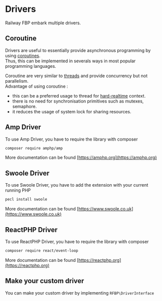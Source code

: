 # Drivers

Railway FBP embark multiple drivers.

## Coroutine

Drivers are useful to essentially provide asynchronous programming by using [coroutines](https://en.wikipedia.org/wiki/Coroutine).  
Thus, this can be implemented in severals ways in most popular programming languages.

Coroutine are very similar to [threads](https://en.wikipedia.org/wiki/Thread_(computing)) and provide concurrency but not parallelism.  
Advantage of using coroutine :  
- this can be a preferred usage to thread for [hard-realtime](https://en.wikipedia.org/wiki/Real-time_computing#Hard) context.  
- there is no need for synchronisation primitives such as mutexes, semaphore.  
- it reduces the usage of system lock for sharing resources.  

## Amp Driver

To use Amp Driver, you have to require the library with composer

```bash
composer require amphp/amp
```

More documentation can be found [https://amphp.org](https://amphp.org)

## Swoole Driver

To use Swoole Driver, you have to add the extension with your current running PHP

```bash
pecl install swoole
```

More documentation can be found [https://www.swoole.co.uk](https://www.swoole.co.uk)

## ReactPHP Driver

To use ReactPHP Driver, you have to require the library with composer

```bash
composer require react/event-loop
```

More documentation can be found [https://reactphp.org](https://reactphp.org)

## Make your custom driver

You can make your custom driver by implementing `RFBP\DriverInterface`